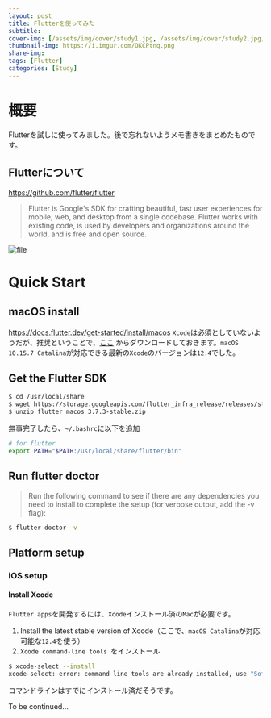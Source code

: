 ```yaml
---
layout: post
title: Flutterを使ってみた
subtitle: 
cover-img: [/assets/img/cover/study1.jpg, /assets/img/cover/study2.jpg, /assets/img/cover/study3.jpg]
thumbnail-img: https://i.imgur.com/OKCPtnq.png
share-img:
tags: [Flutter]
categories: [Study]
---
```


# 概要
Flutterを試しに使ってみました。後で忘れないようメモ書きをまとめたものです。

## Flutterについて
https://github.com/flutter/flutter
>Flutter is Google's SDK for crafting beautiful, fast user experiences for mobile, web, and desktop from a single codebase. Flutter works with existing code, is used by developers and organizations around the world, and is free and open source.

![file](https://i.imgur.com/OKCPtnq.png)

# Quick Start
## macOS install
https://docs.flutter.dev/get-started/install/macos
`Xcode`は必須としていないようだが、推奨ということで、[ここ](https://developer.apple.com/download/all/?q=xcode) からダウンロードしておきます。`macOS 10.15.7 Catalina`が対応できる最新の`Xcode`のバージョンは`12.4`でした。

## Get the Flutter SDK
```sh
$ cd /usr/local/share
$ wget https://storage.googleapis.com/flutter_infra_release/releases/stable/macos/flutter_macos_3.7.3-stable.zip
$ unzip flutter_macos_3.7.3-stable.zip
```
無事完了したら、`~/.bashrc`に以下を追加
```sh
# for flutter
export PATH="$PATH:/usr/local/share/flutter/bin"
```
## Run flutter doctor
>Run the following command to see if there are any dependencies you need to install to complete the setup (for verbose output, add the -v flag):

```sh
$ flutter doctor -v
```
## Platform setup
### iOS setup
#### Install Xcode
`Flutter apps`を開発するには、`Xcode`インストール済の`Mac`が必要です。
1. Install the latest stable version of Xcode（ここで、`macOS Catalina`が対応可能な`12.4`を使う）
1. `Xcode command-line tools `をインストール
```sh
$ xcode-select --install
xcode-select: error: command line tools are already installed, use "Software Update" to install updates
```
コマンドラインはすでにインストール済だそうです。

To be continued...
